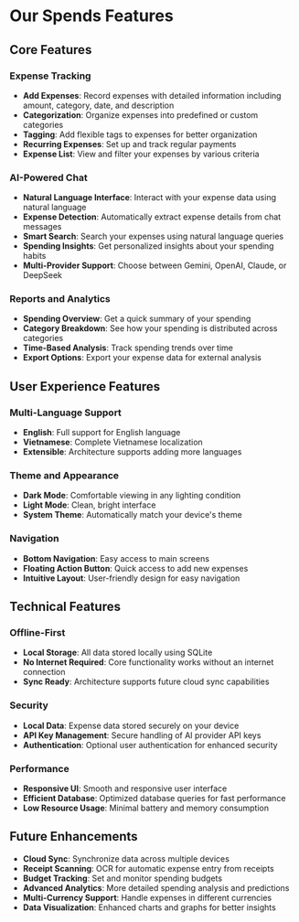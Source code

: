 # Our Spends Features

## Core Features

### Expense Tracking

- **Add Expenses**: Record expenses with detailed information including amount, category, date, and description
- **Categorization**: Organize expenses into predefined or custom categories
- **Tagging**: Add flexible tags to expenses for better organization
- **Recurring Expenses**: Set up and track regular payments
- **Expense List**: View and filter your expenses by various criteria

### AI-Powered Chat

- **Natural Language Interface**: Interact with your expense data using natural language
- **Expense Detection**: Automatically extract expense details from chat messages
- **Smart Search**: Search your expenses using natural language queries
- **Spending Insights**: Get personalized insights about your spending habits
- **Multi-Provider Support**: Choose between Gemini, OpenAI, Claude, or DeepSeek

### Reports and Analytics

- **Spending Overview**: Get a quick summary of your spending
- **Category Breakdown**: See how your spending is distributed across categories
- **Time-Based Analysis**: Track spending trends over time
- **Export Options**: Export your expense data for external analysis

## User Experience Features

### Multi-Language Support

- **English**: Full support for English language
- **Vietnamese**: Complete Vietnamese localization
- **Extensible**: Architecture supports adding more languages

### Theme and Appearance

- **Dark Mode**: Comfortable viewing in any lighting condition
- **Light Mode**: Clean, bright interface
- **System Theme**: Automatically match your device's theme

### Navigation

- **Bottom Navigation**: Easy access to main screens
- **Floating Action Button**: Quick access to add new expenses
- **Intuitive Layout**: User-friendly design for easy navigation

## Technical Features

### Offline-First

- **Local Storage**: All data stored locally using SQLite
- **No Internet Required**: Core functionality works without an internet connection
- **Sync Ready**: Architecture supports future cloud sync capabilities

### Security

- **Local Data**: Expense data stored securely on your device
- **API Key Management**: Secure handling of AI provider API keys
- **Authentication**: Optional user authentication for enhanced security

### Performance

- **Responsive UI**: Smooth and responsive user interface
- **Efficient Database**: Optimized database queries for fast performance
- **Low Resource Usage**: Minimal battery and memory consumption

## Future Enhancements

- **Cloud Sync**: Synchronize data across multiple devices
- **Receipt Scanning**: OCR for automatic expense entry from receipts
- **Budget Tracking**: Set and monitor spending budgets
- **Advanced Analytics**: More detailed spending analysis and predictions
- **Multi-Currency Support**: Handle expenses in different currencies
- **Data Visualization**: Enhanced charts and graphs for better insights